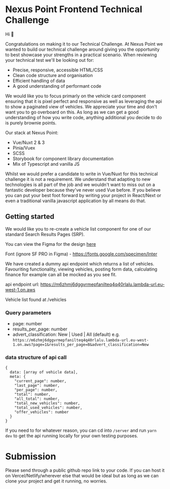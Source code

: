 # Nexus Point Frontend Technical Challenge

Hi 👋

Congratulations on making it to our Technical Challenge. At Nexus Point we wanted to build our technical challenge around giving you the opportunity to best showcase your strengths in a practical scenario. When reviewing your technical test we'll be looking out for:

- Precise, responsive, accessible HTML/CSS
- Clean code structure and organisation
- Efficient handling of data
- A good understanding of performant code

We would like you to focus primarly on the vehicle card component ensuring that it is pixel perfect and responsive as well as leveraging the api to show a paginated view of vehicles. We appreciate your time and don't want you to go overboard on this. As long as we can get a good understanding of how you write code, anything additional you decide to do is purely brownie points.

Our stack at Nexus Point:

- Vue/Nuxt 2 & 3
- Pinia/Vuex
- SCSS
- Storybook for component library documentation
- Mix of Typescript and vanilla JS

Whilst we would prefer a candidate to write in Vue/Nuxt for this technical challenge it is not a requirement. We understand that adapting to new technologies is all part of the job and we wouldn't want to miss out on a fantastic developer because they've never used Vue before. If you believe you can put your best foot forward by writing your project in React/Next or even a traditional vanilla javascript application by all means do that.

## Getting started

We would like you to re-create a vehicle list component for one of our standard Search Results Pages (SRP).

You can view the Figma for the design [here](https://www.figma.com/design/MrZR9TZOVrI8pwBjJuDprZ/Code-Review-Template?node-id=1-2&m=dev)

Font (ignore SF PRO in Figma) - https://fonts.google.com/specimen/Inter

We have created a dummy api endpoint which returns a list of vehicles. Favouriting functionality, viewing vehicles, posting form data, calculating finance for example can all be mocked as you see fit.

api endpoint url: https://m6zhmj6dggvrmepfanilteq4q40rlalu.lambda-url.eu-west-1.on.aws

Vehicle list found at /vehicles

### Query parameters

- page: number
- results_per_page: number
- advert_classification: New | Used | All (default)
e.g. `https://m6zhmj6dggvrmepfanilteq4q40rlalu.lambda-url.eu-west-1.on.aws?page=1&results_per_page=8&advert_classification=New`

### data structure of api call

```
{
  data: [array of vehicle data],
  meta: {
    "current_page": number,
    "last_page": number,
    "per_page": number,
    "total": number,
    "all_total": number,
    "total_new_vehicles": number,
    "total_used_vehicles": number,
    "offer_vehicles": number
  }
}
```

If you need to for whatever reason, you can cd into `/server` and run `yarn dev` to get the api running locally for your own testing purposes.

# Submission

Please send through a public github repo link to your code. If you can host it on Vercel/Netlify/wherever else that would be ideal but as long as we can clone your project and get it running, no worries.
